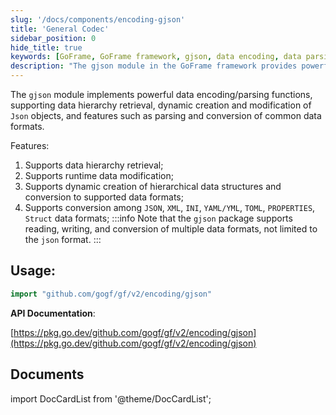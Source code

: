 ```yaml
---
slug: '/docs/components/encoding-gjson'
title: 'General Codec'
sidebar_position: 0
hide_title: true
keywords: [GoFrame, GoFrame framework, gjson, data encoding, data parsing, data format conversion, JSON, XML, dynamic creation, data hierarchy retrieval]
description: "The gjson module in the GoFrame framework provides powerful data encoding and parsing capabilities, supporting the mutual conversion of multiple data formats, including JSON, XML, INI, YAML, TOML, etc. The gjson module is especially suitable for scenarios that require data hierarchy retrieval and dynamic creation or modification of data objects. It also supports runtime data modification, making it an ideal choice for building websites."
---
```


The `gjson` module implements powerful data encoding/parsing functions, supporting data hierarchy retrieval, dynamic creation and modification of `Json` objects, and features such as parsing and conversion of common data formats.

Features:

1. Supports data hierarchy retrieval;
2. Supports runtime data modification;
3. Supports dynamic creation of hierarchical data structures and conversion to supported data formats;
4. Supports conversion among `JSON`, `XML`, `INI`, `YAML/YML`, `TOML`, `PROPERTIES`, `Struct` data formats;
:::info
Note that the `gjson` package supports reading, writing, and conversion of multiple data formats, not limited to the `json` format.
:::
## **Usage**:

```go
import "github.com/gogf/gf/v2/encoding/gjson"
```

**API Documentation**:

[https://pkg.go.dev/github.com/gogf/gf/v2/encoding/gjson](https://pkg.go.dev/github.com/gogf/gf/v2/encoding/gjson)

## Documents

import DocCardList from '@theme/DocCardList';

<DocCardList />